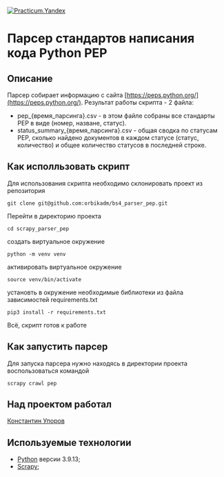 [![Practicum.Yandex](https://img.shields.io/badge/-Practicum.Yandex-464646?style=flat&logo=Practicum.Yandex&logoColor=56C0C0&color=008080)](https://practicum.yandex.ru/)

# Парсер стандартов написания кода Python PEP

## Описание

Парсер собирает информацию с сайта [https://peps.python.org/](https://peps.python.org/). Результат работы скрипта - 2 файла:

- pep_{время_парсинга}.csv - в этом файле собраны все стандарты PEP в виде (номер, назване, статус).
- status_summary_{время_парсинга}.csv - общая сводка по статусам PEP, сколько найдено документов в каждом статусе (статус, количество) и общее количество статусов в последней строке.


## Как исполльзовать скрипт

Для использования скрипта необходимо склонировать проект из репозитория

```
git clone git@github.com:orbikadm/bs4_parser_pep.git
```
Перейти в директорию проекта
```
cd scrapy_parser_pep
```
создать виртуальное окружение
```
python -m venv venv
```
активировать виртуальное окружение
```
source venv/bin/activate
```
установть в окружение необходимые библиотеки из файла зависимостей requirements.txt
```
pip3 install -r requirements.txt
```

Всё, скрипт готов к работе

## Как запустить парсер

Для запуска парсера нужно находясь в директории проекта воспользоваться командой

```
scrapy crawl pep
```

## Над проектом работал

[Константин Упоров](https://github.com/orbikadm)

## Используемые технологии

- [Python](https://www.python.org/) версии 3.9.13;
- [Scrapy](https://scrapy.org/);
